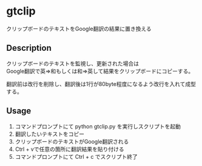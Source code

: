 # gtclip
クリップボードのテキストをGoogle翻訳の結果に置き換える

## Description
クリップボードのテキストを監視し、更新された場合は  
Google翻訳で英⇒和もしくは和⇒英して結果をクリップボードにコピーする。

翻訳前は改行を削除し、翻訳後は1行が80byte程度になるよう改行を入れて成型する。

## Usage
 1. コマンドプロンプトにて python gtclip.py を実行しスクリプトを起動
 2. 翻訳したいテキストをコピー
 3. クリップボードのテキストがGoogle翻訳される
 4. Ctrl + vで任意の箇所に翻訳結果を貼り付ける
 5. コマンドプロンプトにて Ctrl + c でスクリプト終了
